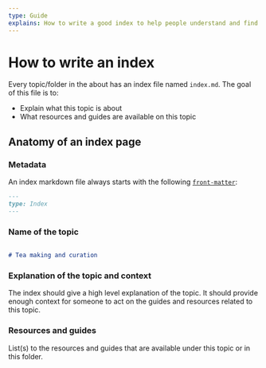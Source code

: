```yaml
---
type: Guide
explains: How to write a good index to help people understand and find their way around information
---
```


# How to write an index

Every topic/folder in the about has an index file named `index.md`. The goal of this file is to:

* Explain what this topic is about
* What resources and guides are available on this topic

## Anatomy of an index page

### Metadata

An index markdown file always starts with the following [`front-matter`](https://jekyllrb.com/docs/front-matter/):

```markdown
---
type: Index
---
```

### Name of the topic

```markdown

# Tea making and curation

```

### Explanation of the topic and context

The index should give a high level explanation of the topic. It should provide enough context for someone to act on the guides and resources related to this topic.

### Resources and guides

List(s) to the resources and guides that are available under this topic or in this folder.
